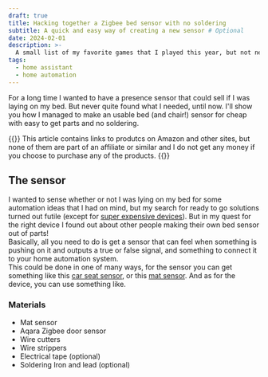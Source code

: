 ```yaml
---
draft: true
title: Hacking together a Zigbee bed sensor with no soldering
subtitle: A quick and easy way of creating a new sensor # Optional
date: 2024-02-01
description: >-
  A small list of my favorite games that I played this year, but not necessarily new games.
tags:
  - home assistant
  - home automation
---
```

For a long time I wanted to have a presence sensor that could sell if I was laying on my bed.
But never quite found what I needed, until now. I'll show you how I managed to make an usable bed (and chair!)
sensor for cheap with easy to get parts and no soldering.
<!--more-->

{{<admonition title="Information" bg-color="#00ee88">}}
This article contains links to produtcs on Amazon and other sites, but none of them are part of an affiliate or similar and I do not get any money if you choose to purchase any of the products. 
{{</admonition>}}

## The sensor
I wanted to sense whether or not I was lying on my bed for some automation ideas that I had on mind, but my search for ready to go solutions turned out futile (except for [super expensive devices](https://www.sleepnumber.com/)). But in my quest for the right device I found out about other people making their own bed sensor out of parts!  
Basically, all you need to do is get a sensor that can feel when something is pushing on it and outputs a true or false signal, and something to connect it to your home automation system.  
This could be done in one of many ways, for the sensor you can get something like this [car seat sensor](link), or this [mat sensor](link). And as for the device, you can use something like.

### Materials
- Mat sensor
- Aqara Zigbee door sensor
- Wire cutters
- Wire strippers
- Electrical tape (optional)
- Soldering Iron and lead (optional)
